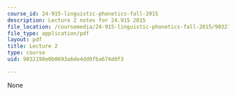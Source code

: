 ```yaml
---
course_id: 24-915-linguistic-phonetics-fall-2015
description: Lecture 2 notes for 24.915 2015
file_location: /coursemedia/24-915-linguistic-phonetics-fall-2015/9032198e0b0693a6de4dd0fba674d0f3_MIT24_915F15_lec2.pdf
file_type: application/pdf
layout: pdf
title: Lecture 2
type: course
uid: 9032198e0b0693a6de4dd0fba674d0f3

---
```

None